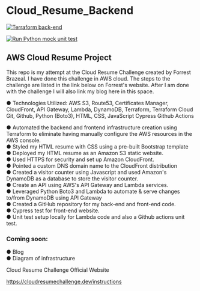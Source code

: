 # Cloud_Resume_Backend

[![Terraform back-end](https://github.com/Stephanie-Chester/Cloud_Resume_Backend/actions/workflows/terraform.yml/badge.svg?event=push)](https://github.com/Stephanie-Chester/Cloud_Resume_Backend/actions/workflows/terraform.yml)

[![Run Python mock unit test](https://github.com/Stephanie-Chester/Cloud_Resume_Backend/actions/workflows/tests.yml/badge.svg?event=push)](https://github.com/Stephanie-Chester/Cloud_Resume_Backend/actions/workflows/tests.yml)



## AWS Cloud Resume Project
 
This repo is my attempt at the Cloud Resume Challenge created by Forrest Brazeal. I have done this challenge in AWS cloud. The steps to the challenge are listed in the link below on Forrest's website. After I am done with the challenge I will also link my blog here in this space.
 
<p>●	Technologies Utilized: 
 AWS S3, Route53,
 Certificates Manager,
 CloudFront,
 API Gateway,
 Lambda,
 DynamoDB,
 Terraform,
 Terraform Cloud
 Git,
 Github,
 Python (Boto3),
 HTML, CSS, JavaScript
 Cypress
 Github Actions

 ● Automated the backend and frontend infrastructure creation using Terraform to eliminate having manually configure the AWS resources in the AWS console.<br>
 ● Styled my HTML resume with CSS using a pre-built Bootstrap template<br>
 ● Deployed my HTML resume as an Amazon S3 static website.<br>
 ● Used HTTPS for security and set up Amazon CloudFront.<br>
 ● Pointed a custom DNS domain name to the CloudFront distribution<br>
 ● Created a visitor counter using Javascript and used Amazon's DynamoDB as a database to store the visitor counter.<br>
 ● Create an API using AWS's API Gateway and Lambda services.<br>
 ● Leveraged Python Boto3 and Lambda to automate & serve changes to/from DynamoDB using API Gateway<br>
 ● Created a GitHub repository for my back-end and front-end code.<br>
 ● Cypress test for front-end website.<br>
 ● Unit test setup locally for Lambda code and also a Github actions unit test.<br>
 
 ### Coming soon:
 ● Blog<br>
 ● Diagram of infrastructure<br>
 
 Cloud Resume Challenge Official Website
 
 https://cloudresumechallenge.dev/instructions
